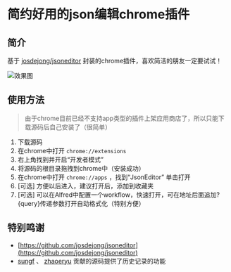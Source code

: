 # 简约好用的json编辑chrome插件

## 简介

基于 [josdejong/jsoneditor](https://github.com/josdejong/jsoneditor) 封装的chrome插件，喜欢简洁的朋友一定要试试！

![效果图](https://raw.githubusercontent.com/sunzsh/chromeapp-jsonedit/master/screenshot.png)

## 使用方法
> 由于chrome目前已经不支持app类型的插件上架应用商店了，所以只能下载源码后自己安装了（很简单）

1. 下载源码
2. 在chrome中打开 `chrome://extensions`
3. 右上角找到并开启“开发者模式”
4. 将源码的根目录拖拽到chrome中（安装成功）
5. 在chrome中打开 `chrome://apps` ，找到“JsonEditor” 单击打开
6. \[可选\] 方便以后进入，建议打开后，添加到收藏夹
7. \[可选\] 可以在Alfred中配置一个workflow，快速打开，可在地址后面追加?{query}传递参数打开自动格式化（特别方便）

## 特别鸣谢
* [https://github.com/josdejong/jsoneditor](https://github.com/josdejong/jsoneditor) 
* [sungf](https://github.com/sungf) 、 [zhaoeryu](https://github.com/zhaoeryu)  贡献的源码提供了历史记录的功能
